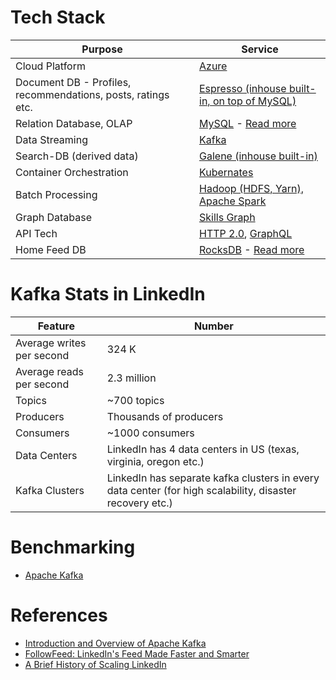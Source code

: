 # Tech Stack

| Purpose                                                      | Service                                                                                                                                                                                                                                  |
|--------------------------------------------------------------|------------------------------------------------------------------------------------------------------------------------------------------------------------------------------------------------------------------------------------------|
| Cloud Platform                                               | [Azure](https://engineering.linkedin.com/blog/2023/costwiz--saving-cost-for-linkedin-enterprise-on-azure)                                                                                                                                |
| Document DB - Profiles, recommendations, posts, ratings etc. | [Espresso (inhouse built-in, on top of MySQL)](https://engineering.linkedin.com/espresso/introducing-espresso-linkedins-hot-new-distributed-document-store)                                                                              |
| Relation Database, OLAP                                      | [MySQL](../../3_DatabaseServices/7_SQL-Databases/Readme.md) - [Read more](https://engineering.linkedin.com/blog/topic/mysql)                                                                                       |
| Data Streaming                                               | [Kafka](../../4_MessageBrokersEDA/Kafka/Readme.md)                                                                                                                                                                    |
| Search-DB (derived data)                                     | [Galene (inhouse built-in)](https://engineering.linkedin.com/search/did-you-mean-galene)                                                                                                                                                 |
| Container Orchestration                                      | [Kubernates](../../9_Container&OrchestrationServices/Kubernates/Readme.md)                                                                                                                                                 |
| Batch Processing                                             | [Hadoop (HDFS, Yarn), Apache Spark](https://engineering.linkedin.com/blog/2023/reducing-apache-spark-application-dependencies-upload-by-99-)                                                                                             |
| Graph Database                                               | [Skills Graph](https://engineering.linkedin.com/blog/2022/building-linkedin-s-skills-graph-to-power-a-skills-first-world)                                                                                                                |
| API Tech                                                     | [HTTP 2.0](https://engineering.linkedin.com/blog/2021/http-2-in-infrastructure--ambry-network-stack-refactoring), [GraphQL](https://engineering.linkedin.com/blog/2023/how-linkedin-adopted-a-graphql-architecture-for-product-developm) |
| Home Feed DB                                                 | [RocksDB](../../3_DatabaseServices/14_EmbededKeyValue-Databases/RocksDB.md) - [Read more](https://engineering.linkedin.com/blog/2016/03/followfeed--linkedin-s-feed-made-faster-and-smarter)                |

# Kafka Stats in LinkedIn

| Feature                   | Number                                                                                                    |
|---------------------------|----------------------------------------------------------------------------------------------------------|
| Average writes per second | 324 K                                                                                                    |
| Average reads per second  | 2.3 million                                                                                              |
| Topics                    | ~700 topics                                                                                              |
| Producers                 | Thousands of producers                                                                                   |
| Consumers                 | ~1000 consumers                                                                                          |
| Data Centers              | LinkedIn has 4 data centers in US (texas, virginia, oregon etc.)                                         |
| Kafka Clusters            | LinkedIn has separate kafka clusters in every data center (for high scalability, disaster recovery etc.) |

# Benchmarking
- [Apache Kafka](../../Benchmarking.md)

# References
- [Introduction and Overview of Apache Kafka](https://www.slideshare.net/mumrah/kafka-talk-tri-hug)
- [FollowFeed: LinkedIn's Feed Made Faster and Smarter](https://engineering.linkedin.com/blog/2016/03/followfeed--linkedin-s-feed-made-faster-and-smarter)
- [A Brief History of Scaling LinkedIn](https://engineering.linkedin.com/architecture/brief-history-scaling-linkedin)
